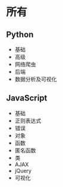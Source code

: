 # 所有

## Python
- 基础
- 高级
- 网络爬虫
- 后端
- 数据分析及可视化

## JavaScript
- 基础
- 正则表达式
- 错误
- 对象
- 函数
- 匿名函数
- 类
- AJAX
- jQuery
- 可视化